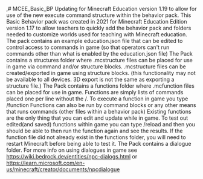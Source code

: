 ,# MCEE_Basic_BP
Updating for Minecraft Education version 1.19 to allow for use of the new execute command structure within the behavior pack.
This Basic Behavior pack was created in 2021 for Minecraft Education Edition version 1.17 to allow teachers to quickly add the behavior pack and folders needed to customize worlds used for teaching with Minecraft education.
The pack contains an example education.json file that can be edited to control access to commands in game (so that operators can't run commands other than what is enabled by the education.json file)
The Pack contains a structures folder where .mcstructure files can be placed for use in game via command and/or structure blocks.
.mcstructure files can be created/exported in game using structure blocks.  (this functionality may not be available to all devices.  3D export is not the same as exporting a structure file.)
The Pack contains a functions folder where .mcfunction files can be placed for use in game.  Functions are simply lists of commands placed one per line without the /.  To execute a function in game you type /function <function name>  Functions can also be run by command blocks or any other means that runs commands (other files within a behavior pack)  Existing functions are the only thing that you can edit and update while in game.  To test out edited(and saved) functions within game you can type /reload and then you should be able to then run the function again and see the results.  If the function file did not already exist in the functions folder, you will need to restart Minecraft before being able to test it.
The Pack contains a dialogue folder.  For more info on using dialogues in game see https://wiki.bedrock.dev/entities/npc-dialogs.html or https://learn.microsoft.com/en-us/minecraft/creator/documents/npcdialogue
